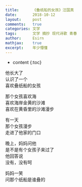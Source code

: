 ```yaml
---
title:		《叠纸船的女孩》汪国真
date:		2018-10-12
layout:		post
comments:	true
categories: 文学
tags:		文学 摘抄 现代诗歌 青春
author:		Esirn
mathjax:	true
excerpt: 	年少懵懂
---
```

* content
{:toc}


他长大了  
认识了一个  
喜欢叠纸船的女孩  

那个女孩喜欢海  
喜欢海岸金黄的沙滩  
喜欢在黄昏里的沙滩漫步  

有一天  
那个女孩漫步  
走进了他家的门口  

晚上，妈妈问他   
是不是有个女孩子来过了  
他回答说  
没有，没有呵  

妈妈一笑  
问那个纸船是谁叠的  
